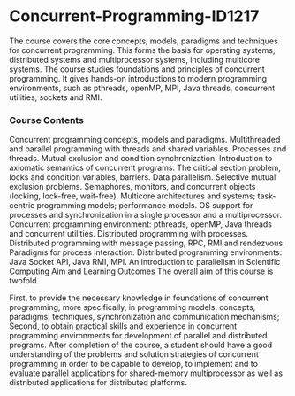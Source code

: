 # Concurrent-Programming-ID1217

The course covers the core concepts, models, paradigms and techniques for concurrent programming. This forms the basis for operating systems, distributed systems and multiprocessor systems, including multicore systems. The course studies foundations and principles of concurrent programming. It gives hands-on introductions to modern programming environments, such as pthreads, openMP, MPI, Java threads, concurrent utilities, sockets and RMI.

### Course Contents

Concurrent programming concepts, models and paradigms.
Multithreaded and parallel programming with threads and shared variables.
Processes and threads.
Mutual exclusion and condition synchronization.
Introduction to axiomatic semantics of concurrent programs.
The critical section problem, locks and condition variables, barriers. Data parallelism.
Selective mutual exclusion problems.
Semaphores, monitors, and concurrent objects (locking, lock-free, wait-free).
Multicore architectures and systems; task-centric programming models; performance models.
OS support for processes and synchronization in a single processor and a multiprocessor.
Concurrent programming environment: pthreads, openMP, Java threads and concurrent utilities.
Distributed programming with processes.
Distributed programming with message passing, RPC, RMI and rendezvous. 
Paradigms for process interaction.
Distributed programming environments: Java Socket API, Java RMI, MPI.
An introduction to parallelism in Scientific Computing
Aim and Learning Outcomes
The overall aim of this course is twofold.

First, to provide the necessary knowledge in foundations of concurrent programming, more specifically, in programming models, concepts, paradigms, techniques, synchronization and communication mechanisms;
Second, to obtain practical skills and experience in concurrent programming environments for development of parallel and distributed programs.
After completion of the course, a student should have a good understanding of the problems and solution strategies of concurrent programming in order to be capable to develop, to implement and to evaluate parallel applications for shared-memory multiprocessor as well as distributed applications for distributed platforms.
